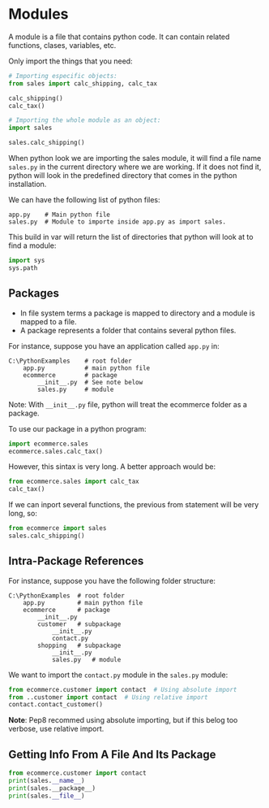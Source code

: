# Modules 
A module is a file that contains python code. It can contain related functions, clases, variables, etc.

Only import the things that you need:

```python
# Importing especific objects:
from sales import calc_shipping, calc_tax

calc_shipping()
calc_tax()

# Importing the whole module as an object:
import sales

sales.calc_shipping()
```

When python look we are importing the sales module, it will find a file name `sales.py` in the current directory where we are working. If it does not find it, python will look in the predefined directory that comes in the python installation.

We can have the following list of python files:
```
app.py    # Main python file
sales.py  # Module to importe inside app.py as import sales.
```

This build in var will return the list of directories that python will look at to find a module:

```python
import sys
sys.path 
```

## Packages
- In file system terms a package is mapped to directory and a module is mapped to a file.
- A package represents a folder that contains several python files.

For instance, suppose you have an application called `app.py` in:
```
C:\PythonExamples    # root folder
    app.py           # main python file
    ecommerce        # package
        __init__.py  # See note below
        sales.py     # module
```

Note: With `__init__.py` file, python will treat the ecommerce folder as a package.

To use our package in a python program:
```python
import ecommerce.sales
ecommerce.sales.calc_tax()
```

However, this sintax is very long. A better approach would be:

```python
from ecommerce.sales import calc_tax
calc_tax()
```

If we can inport several functions, the previous from statement will be very long, so:

```python
from ecommerce import sales
sales.calc_shipping()
```

## Intra-Package References
For instance, suppose you have the following folder structure:

```
C:\PythonExamples  # root folder
    app.py         # main python file
    ecommerce      # package
        __init__.py    
        customer   # subpackage
            __init__.py
            contact.py
        shopping   # subpackage
            __init__.py
            sales.py   # module
```

We want to import the `contact.py` module in the `sales.py` module:

```python
from ecommerce.customer import contact  # Using absolute import
from ..customer import contact  # Using relative import
contact.contact_customer()
```

**Note**: Pep8 recommed using absolute importing, but if this belog too verbose, use relative import.

## Getting Info From A File And Its Package
```python
from ecommerce.customer import contact
print(sales.__name__)
print(sales.__package__)
print(sales.__file__)
```
